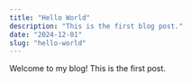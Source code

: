 ```yaml
---
title: "Hello World"
description: "This is the first blog post."
date: "2024-12-01"
slug: "hello-world"
---
```


Welcome to my blog! This is the first post.
